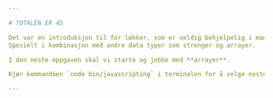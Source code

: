 ```yaml
---

# TOTALEN ER 45

Det var en introduksjon til for løkker, som er veldig behjelpelig i mange situasjoner.
Spesielt i kombinasjon med andre data typer som strenger og arrayer.

I den neste oppgaven skal vi starte og jobbe med **arrayer**.

Kjør kommandoen `node bin/javascripting` i terminalen for å velge neste oppgave.

---
```

